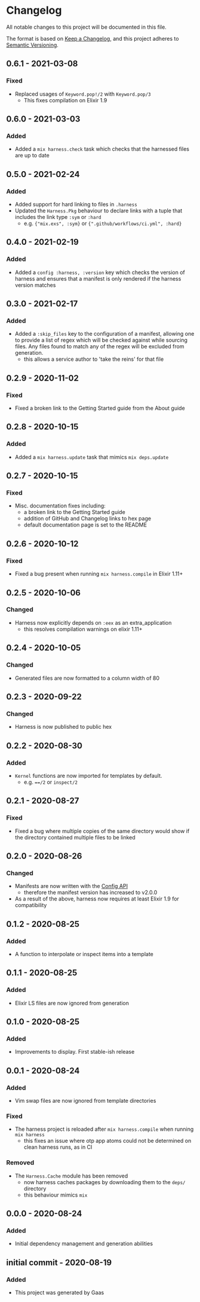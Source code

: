 # Changelog

All notable changes to this project will be documented in this file.

The format is based on [Keep a
Changelog](https://keepachangelog.com/en/1.0.0/), and this project adheres to
[Semantic Versioning](https://semver.org/spec/v2.0.0.html).

## 0.6.1 - 2021-03-08

### Fixed

- Replaced usages of `Keyword.pop!/2` with `Keyword.pop/3`
    - This fixes compilation on Elixir 1.9

## 0.6.0 - 2021-03-03

### Added

- Added a `mix harness.check` task which checks that the harnessed files are
  up to date

## 0.5.0 - 2021-02-24

### Added

- Added support for hard linking to files in `.harness`
- Updated the `Harness.Pkg` behaviour to declare links with a tuple that
  includes the link type `:sym` or `:hard`
    - e.g. `{"mix.exs", :sym}` or `{".github/workflows/ci.yml", :hard}`

## 0.4.0 - 2021-02-19

### Added

- Added a `config :harness, :version` key which checks the version of harness
  and ensures that a manifest is only rendered if the harness version matches

## 0.3.0 - 2021-02-17

### Added

- Added a `:skip_files` key to the configuration of a manifest, allowing one
  to provide a list of regex which will be checked against while sourcing files.
  Any files found to match any of the regex will be excluded from generation.
    - this allows a service author to 'take the reins' for that file

## 0.2.9 - 2020-11-02

### Fixed

- Fixed a broken link to the Getting Started guide from the About guide

## 0.2.8 - 2020-10-15

### Added

- Added a `mix harness.update` task that mimics `mix deps.update`

## 0.2.7 - 2020-10-15

### Fixed

- Misc. documentation fixes including:
    - a broken link to the Getting Started guide
    - addition of GitHub and Changelog links to hex page
    - default documentation page is set to the README

## 0.2.6 - 2020-10-12

### Fixed

- Fixed a bug present when running `mix harness.compile` in Elixir 1.11+

## 0.2.5 - 2020-10-06

### Changed

- Harness now explicitly depends on `:eex` as an extra_application
    - this resolves compilation warnings on elixir 1.11+

## 0.2.4 - 2020-10-05

### Changed

- Generated files are now formatted to a column width of 80

## 0.2.3 - 2020-09-22

### Changed

- Harness is now published to public hex

## 0.2.2 - 2020-08-30

### Added

- `Kernel` functions are now imported for templates by default.
    - e.g. `==/2` or `inspect/2`

## 0.2.1 - 2020-08-27

### Fixed

- Fixed a bug where multiple copies of the same directory would show if the
  directory contained multiple files to be linked

## 0.2.0 - 2020-08-26

### Changed

- Manifests are now written with the [Config
  API](https://hexdocs.pm/elixir/1.10.4/Config.html#content)
    - therefore the manifest version has increased to v2.0.0
- As a result of the above, harness now requires at least Elixir 1.9 for
  compatibility

## 0.1.2 - 2020-08-25

### Added

- A function to interpolate or inspect items into a template

## 0.1.1 - 2020-08-25

### Added

- Elixir LS files are now ignored from generation

## 0.1.0 - 2020-08-25

### Added

- Improvements to display. First stable-ish release

## 0.0.1 - 2020-08-24

### Added

- Vim swap files are now ignored from template directories

### Fixed

- The harness project is reloaded after `mix harness.compile` when running `mix
  harness`
    - this fixes an issue where otp app atoms could not be determined on clean
      harness runs, as in CI

### Removed

- The `Harness.Cache` module has been removed
    - now harness caches packages by downloading them to the `deps/` directory
    - this behaviour mimics `mix`

## 0.0.0 - 2020-08-24

### Added

- Initial dependency management and generation abilities

## initial commit - 2020-08-19

### Added

- This project was generated by Gaas

<!-- # Generated by Elixir.Gaas.Generators.Simple.Library.Changelog -->
